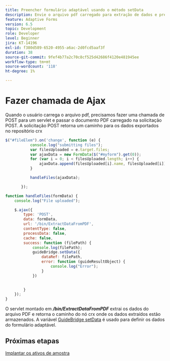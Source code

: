 ```yaml
---
title: Preencher formulário adaptável usando o método setData
description: Envie o arquivo pdf carregado para extração de dados e preencha o formulário adaptável com os dados extraídos
feature: Adaptive Forms
version: 6.5
topic: Development
role: Developer
level: Beginner
jira: KT-14196
exl-id: f380d589-6520-4955-a6ac-2d0fcd5aaf3f
duration: 38
source-git-commit: 9fef4b77a2c70c8cf525d42686f4120e481945ee
workflow-type: tm+mt
source-wordcount: '118'
ht-degree: 1%

---
```


# Fazer chamada de Ajax

Quando o usuário carrega o arquivo pdf, precisamos fazer uma chamada de POST para um servlet e passar o documento PDF carregado na solicitação POST. A solicitação POST retorna um caminho para os dados exportados no repositório crx

```javascript
$("#fileElem").on('change', function (e) {
           console.log("submitting files");
           var filesUploaded = e.target.files;
           var ajaxData = new FormData($("#myform").get(0));
           for (var i = 0; i < filesUploaded.length; i++) {
               ajaxData.append(filesUploaded[i].name, filesUploaded[i]);
           }

           handleFiles(ajaxData);

       });

function handleFiles(formData) {
    console.log("File uploaded");

    $.ajax({
        type: 'POST',
        data: formData,
        url: '/bin/ExtractDataFromPDF',
        contentType: false,
        processData: false,
        cache: false,
        success: function (filePath) {
            console.log(filePath);
            guideBridge.setData({
                dataRef: filePath,
                error: function (guideResultObject) {
                    console.log("Error");
                }
            })
            

        }
    });
}
```

O servlet montado em **_/bin/ExtractDataFromPDF_** extrai os dados do arquivo PDF e retorna o caminho do nó crx onde os dados extraídos estão armazenados.
A variável [GuideBridge setData](https://developer.adobe.com/experience-manager/reference-materials/6-5/forms/javascript-api/GuideBridge.html#setData__anchor) é usado para definir os dados do formulário adaptável.

## Próximas etapas

[Implantar os ativos de amostra](./test-the-solution.md)
